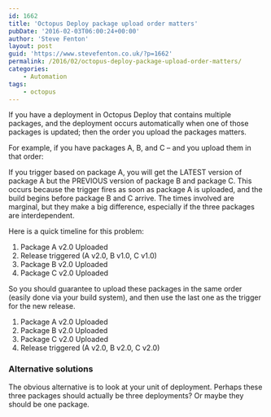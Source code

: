 ```yaml
---
id: 1662
title: 'Octopus Deploy package upload order matters'
pubDate: '2016-02-03T06:00:24+00:00'
author: 'Steve Fenton'
layout: post
guid: 'https://www.stevefenton.co.uk/?p=1662'
permalink: /2016/02/octopus-deploy-package-upload-order-matters/
categories:
    - Automation
tags:
    - octopus
---
```


If you have a deployment in Octopus Deploy that contains multiple packages, and the deployment occurs automatically when one of those packages is updated; then the order you upload the packages matters.

For example, if you have packages A, B, and C – and you upload them in that order:

If you trigger based on package A, you will get the LATEST version of package A but the PREVIOUS version of package B and package C. This occurs because the trigger fires as soon as package A is uploaded, and the build begins before package B and C arrive. The times involved are marginal, but they make a big difference, especially if the three packages are interdependent.

Here is a quick timeline for this problem:

1. Package A v2.0 Uploaded
2. Release triggered (A v2.0, B v1.0, C v1.0)
3. Package B v2.0 Uploaded
4. Package C v2.0 Uploaded

So you should guarantee to upload these packages in the same order (easily done via your build system), and then use the last one as the trigger for the new release.

1. Package A v2.0 Uploaded
2. Package B v2.0 Uploaded
3. Package C v2.0 Uploaded
4. Release triggered (A v2.0, B v2.0, C v2.0)

### Alternative solutions

The obvious alternative is to look at your unit of deployment. Perhaps these three packages should actually be three deployments? Or maybe they should be one package.